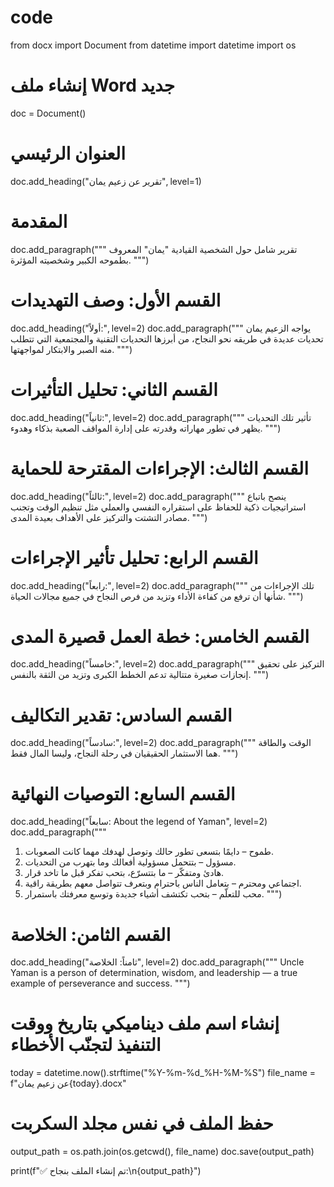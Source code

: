 
# code


from docx import Document
from datetime import datetime
import os

# إنشاء ملف Word جديد
doc = Document()

# العنوان الرئيسي
doc.add_heading("تقرير عن زعيم يمان", level=1)

# المقدمة
doc.add_paragraph("""
تقرير شامل حول الشخصية القيادية "يمان" المعروف بطموحه الكبير وشخصيته المؤثرة.
""")

# القسم الأول: وصف التهديدات
doc.add_heading("أولاً:", level=2)
doc.add_paragraph("""
يواجه الزعيم يمان تحديات عديدة في طريقه نحو النجاح، من أبرزها التحديات التقنية والمجتمعية 
التي تتطلب منه الصبر والابتكار لمواجهتها.
""")

# القسم الثاني: تحليل التأثيرات
doc.add_heading("ثانياً:", level=2)
doc.add_paragraph("""
تأثير تلك التحديات يظهر في تطور مهاراته وقدرته على إدارة المواقف الصعبة بذكاء وهدوء.
""")

# القسم الثالث: الإجراءات المقترحة للحماية
doc.add_heading("ثالثاً:", level=2)
doc.add_paragraph("""
ينصح باتباع استراتيجيات ذكية للحفاظ على استقراره النفسي والعملي مثل تنظيم الوقت 
وتجنب مصادر التشتت والتركيز على الأهداف بعيدة المدى.
""")

# القسم الرابع: تحليل تأثير الإجراءات
doc.add_heading("رابعاً:", level=2)
doc.add_paragraph("""
تلك الإجراءات من شأنها أن ترفع من كفاءة الأداء وتزيد من فرص النجاح في جميع مجالات الحياة.
""")

# القسم الخامس: خطة العمل قصيرة المدى
doc.add_heading("خامساً:", level=2)
doc.add_paragraph("""
التركيز على تحقيق إنجازات صغيرة متتالية تدعم الخطط الكبرى وتزيد من الثقة بالنفس.
""")

# القسم السادس: تقدير التكاليف
doc.add_heading("سادساً:", level=2)
doc.add_paragraph("""
الوقت والطاقة هما الاستثمار الحقيقيان في رحلة النجاح، وليسا المال فقط.
""")

# القسم السابع: التوصيات النهائية
doc.add_heading("سابعاً: About the legend of Yaman", level=2)
doc.add_paragraph("""
1. طموح – دايمًا بتسعى تطور حالك وتوصل لهدفك مهما كانت الصعوبات.  
2. مسؤول – بتتحمل مسؤولية أفعالك وما بتهرب من التحديات.  
3. هادئ ومتفكّر – ما بتتسرّع، بتحب تفكر قبل ما تاخد قرار.  
4. اجتماعي ومحترم – بتعامل الناس باحترام وبتعرف تتواصل معهم بطريقة راقية.  
5. محب للتعلّم – بتحب تكتشف أشياء جديدة وتوسع معرفتك باستمرار.
""")

# القسم الثامن: الخلاصة
doc.add_heading("ثامناً: الخلاصة", level=2)
doc.add_paragraph("""
Uncle Yaman is a person of determination, wisdom, and leadership — a true example of perseverance and success.
""")

# إنشاء اسم ملف ديناميكي بتاريخ ووقت التنفيذ لتجنّب الأخطاء
today = datetime.now().strftime("%Y-%m-%d_%H-%M-%S")
file_name = f"عن زعيم يمان{today}.docx"

# حفظ الملف في نفس مجلد السكربت
output_path = os.path.join(os.getcwd(), file_name)
doc.save(output_path)

print(f"✅ تم إنشاء الملف بنجاح:\n{output_path}")
